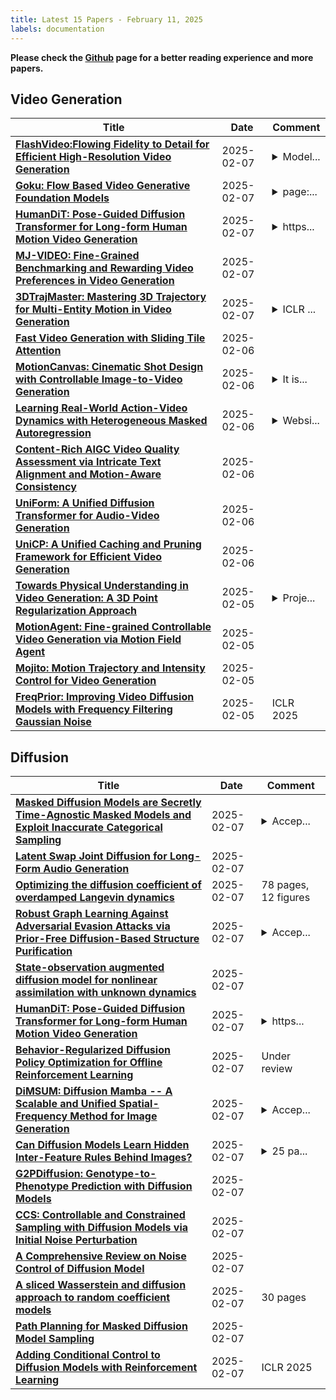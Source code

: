 ```yaml
---
title: Latest 15 Papers - February 11, 2025
labels: documentation
---
```

**Please check the [Github](https://github.com/zezhishao/MTS_Daily_ArXiv) page for a better reading experience and more papers.**

## Video Generation
| **Title** | **Date** | **Comment** |
| --- | --- | --- |
| **[FlashVideo:Flowing Fidelity to Detail for Efficient High-Resolution Video Generation](http://arxiv.org/abs/2502.05179v1)** | 2025-02-07 | <details><summary>Model...</summary><p>Model and Weight: https://github.com/FoundationVision/FlashVideo</p></details> |
| **[Goku: Flow Based Video Generative Foundation Models](http://arxiv.org/abs/2502.04896v1)** | 2025-02-07 | <details><summary>page:...</summary><p>page: https://saiyan-world.github.io/goku/</p></details> |
| **[HumanDiT: Pose-Guided Diffusion Transformer for Long-form Human Motion Video Generation](http://arxiv.org/abs/2502.04847v1)** | 2025-02-07 | <details><summary>https...</summary><p>https://agnjason.github.io/HumanDiT-page/</p></details> |
| **[MJ-VIDEO: Fine-Grained Benchmarking and Rewarding Video Preferences in Video Generation](http://arxiv.org/abs/2502.01719v3)** | 2025-02-07 |  |
| **[3DTrajMaster: Mastering 3D Trajectory for Multi-Entity Motion in Video Generation](http://arxiv.org/abs/2412.07759v2)** | 2025-02-07 | <details><summary>ICLR ...</summary><p>ICLR 2025. Project Page & Code & Data: http://fuxiao0719.github.io/projects/3dtrajmaster</p></details> |
| **[Fast Video Generation with Sliding Tile Attention](http://arxiv.org/abs/2502.04507v1)** | 2025-02-06 |  |
| **[MotionCanvas: Cinematic Shot Design with Controllable Image-to-Video Generation](http://arxiv.org/abs/2502.04299v1)** | 2025-02-06 | <details><summary>It is...</summary><p>It is best viewed in Acrobat. Project page: https://motion-canvas25.github.io/</p></details> |
| **[Learning Real-World Action-Video Dynamics with Heterogeneous Masked Autoregression](http://arxiv.org/abs/2502.04296v1)** | 2025-02-06 | <details><summary>Websi...</summary><p>Website: https://liruiw.github.io/hma/</p></details> |
| **[Content-Rich AIGC Video Quality Assessment via Intricate Text Alignment and Motion-Aware Consistency](http://arxiv.org/abs/2502.04076v1)** | 2025-02-06 |  |
| **[UniForm: A Unified Diffusion Transformer for Audio-Video Generation](http://arxiv.org/abs/2502.03897v1)** | 2025-02-06 |  |
| **[UniCP: A Unified Caching and Pruning Framework for Efficient Video Generation](http://arxiv.org/abs/2502.04393v1)** | 2025-02-06 |  |
| **[Towards Physical Understanding in Video Generation: A 3D Point Regularization Approach](http://arxiv.org/abs/2502.03639v1)** | 2025-02-05 | <details><summary>Proje...</summary><p>Project Page: \url{https://snap-research.github.io/PointVidGen/}</p></details> |
| **[MotionAgent: Fine-grained Controllable Video Generation via Motion Field Agent](http://arxiv.org/abs/2502.03207v1)** | 2025-02-05 |  |
| **[Mojito: Motion Trajectory and Intensity Control for Video Generation](http://arxiv.org/abs/2412.08948v2)** | 2025-02-05 |  |
| **[FreqPrior: Improving Video Diffusion Models with Frequency Filtering Gaussian Noise](http://arxiv.org/abs/2502.03496v1)** | 2025-02-05 | ICLR 2025 |

## Diffusion
| **Title** | **Date** | **Comment** |
| --- | --- | --- |
| **[Masked Diffusion Models are Secretly Time-Agnostic Masked Models and Exploit Inaccurate Categorical Sampling](http://arxiv.org/abs/2409.02908v4)** | 2025-02-07 | <details><summary>Accep...</summary><p>Accepted at ICLR 2025</p></details> |
| **[Latent Swap Joint Diffusion for Long-Form Audio Generation](http://arxiv.org/abs/2502.05130v1)** | 2025-02-07 |  |
| **[Optimizing the diffusion coefficient of overdamped Langevin dynamics](http://arxiv.org/abs/2404.12087v3)** | 2025-02-07 | 78 pages, 12 figures |
| **[Robust Graph Learning Against Adversarial Evasion Attacks via Prior-Free Diffusion-Based Structure Purification](http://arxiv.org/abs/2502.05000v1)** | 2025-02-07 | <details><summary>Accep...</summary><p>Accepted for poster at WWW 2025</p></details> |
| **[State-observation augmented diffusion model for nonlinear assimilation with unknown dynamics](http://arxiv.org/abs/2407.21314v2)** | 2025-02-07 |  |
| **[HumanDiT: Pose-Guided Diffusion Transformer for Long-form Human Motion Video Generation](http://arxiv.org/abs/2502.04847v1)** | 2025-02-07 | <details><summary>https...</summary><p>https://agnjason.github.io/HumanDiT-page/</p></details> |
| **[Behavior-Regularized Diffusion Policy Optimization for Offline Reinforcement Learning](http://arxiv.org/abs/2502.04778v1)** | 2025-02-07 | Under review |
| **[DiMSUM: Diffusion Mamba -- A Scalable and Unified Spatial-Frequency Method for Image Generation](http://arxiv.org/abs/2411.04168v3)** | 2025-02-07 | <details><summary>Accep...</summary><p>Accepted to NeurIPS 2024. Project page: https://vinairesearch.github.io/DiMSUM/</p></details> |
| **[Can Diffusion Models Learn Hidden Inter-Feature Rules Behind Images?](http://arxiv.org/abs/2502.04725v1)** | 2025-02-07 | <details><summary>25 pa...</summary><p>25 pages, 18 figures, 3 tables</p></details> |
| **[G2PDiffusion: Genotype-to-Phenotype Prediction with Diffusion Models](http://arxiv.org/abs/2502.04684v1)** | 2025-02-07 |  |
| **[CCS: Controllable and Constrained Sampling with Diffusion Models via Initial Noise Perturbation](http://arxiv.org/abs/2502.04670v1)** | 2025-02-07 |  |
| **[A Comprehensive Review on Noise Control of Diffusion Model](http://arxiv.org/abs/2502.04669v1)** | 2025-02-07 |  |
| **[A sliced Wasserstein and diffusion approach to random coefficient models](http://arxiv.org/abs/2502.04654v1)** | 2025-02-07 | 30 pages |
| **[Path Planning for Masked Diffusion Model Sampling](http://arxiv.org/abs/2502.03540v2)** | 2025-02-07 |  |
| **[Adding Conditional Control to Diffusion Models with Reinforcement Learning](http://arxiv.org/abs/2406.12120v2)** | 2025-02-07 | ICLR 2025 |

